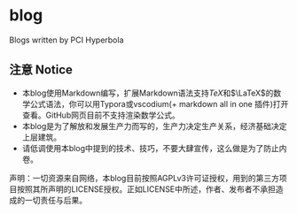 
# blog
Blogs written by PCI Hyperbola

## 注意 Notice

- 本blog使用Markdown编写，扩展Markdown语法支持$TeX$和$\LaTeX$的数学公式语法，你可以用Typora或vscodium(+ markdown all in one 插件)打开查看。GitHub网页目前不支持渲染数学公式。
- 本blog是为了解放和发展生产力而写的，生产力决定生产关系，经济基础决定上层建筑。  
- 请低调使用本blog中提到的技术、技巧，不要大肆宣传，这么做是为了防止内卷。

声明：一切资源来自网络，本blog目前按照AGPLv3许可证授权，用到的第三方项目按照其所声明的LICENSE授权。正如LICENSE中所述，作者、发布者不承担造成的一切责任与后果。




